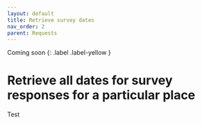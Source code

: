 ```yaml
---
layout: default
title: Retrieve survey dates
nav_order: 2
parent: Requests
---
```

Coming soon
{: .label .label-yellow }

# Retrieve all dates for survey responses for a particular place
Test